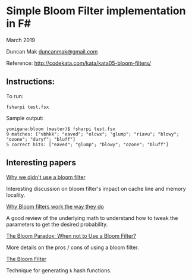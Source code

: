 # Simple Bloom Filter implementation in F#

March 2019

Duncan Mak <duncanmak@gmail.com>

Reference: http://codekata.com/kata/kata05-bloom-filters/

## Instructions:

To run:
```
fsharpi test.fsx
```

Sample output:
```
yomigana:bloom (master)$ fsharpi test.fsx 
9 matches: ["vbhkk"; "eaved"; "olcwx"; "glump"; "riavu"; "blowy"; "ozone"; "duryf"; "bluff"]
5 correct hits: ["eaved"; "glump"; "blowy"; "ozone"; "bluff"]
```

## Interesting papers

[Why we didn't use a bloom filter](https://www.dr-josiah.com/2012/03/why-we-didnt-use-bloom-filter.html)

Interesting discussion on bloom filter's impact on cache line and memory locality.

[Why Bloom filters work the way they do](http://www.michaelnielsen.org/ddi/why-bloom-filters-work-the-way-they-do/)

A good review of the underlying math to understand how to tweak the parameters to get the desired probability.

[The Bloom Paradox: When not to Use a Bloom Filter?](http://webee.technion.ac.il/~isaac/p/infocom12_paradox.pdf)

More details on the pros / cons of using a bloom filter.

[The Bloom Filter](https://www.i-programmer.info/programming/theory/2404-the-bloom-filter.html?start=1)

Technique for generating `k` hash functions.